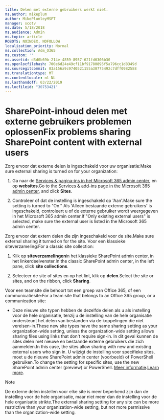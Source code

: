 ```yaml
---
title: Delen met externe gebruikers werkt niet.
ms.author: mikeplum
author: MikePlumleyMSFT
manager: scotv
ms.date: 5/18/2018
ms.audience: Admin
ms.topic: article
ROBOTS: NOINDEX, NOFOLLOW
localization_priority: Normal
ms.collection: Adm_O365
ms.custom: ''
ms.assetid: d3d0b69b-214e-4859-8957-621fd6306b30
ms.openlocfilehash: 700e6d24e49cf11bf91780895f5a796cc1d8349d
ms.sourcegitcommit: 03a156a9c9740521155a30775492c7dff0982588
ms.translationtype: MT
ms.contentlocale: nl-NL
ms.lasthandoff: 03/22/2019
ms.locfileid: "30753421"
---
```

# <a name="fix-problems-sharing-sharepoint-content-with-external-users"></a><span data-ttu-id="75d19-102">SharePoint-inhoud delen met externe gebruikers problemen oplossen</span><span class="sxs-lookup"><span data-stu-id="75d19-102">Fix problems sharing SharePoint content with external users</span></span>

<span data-ttu-id="75d19-103">Zorg ervoor dat externe delen is ingeschakeld voor uw organisatie:</span><span class="sxs-lookup"><span data-stu-id="75d19-103">Make sure external sharing is turned on for your organization:</span></span>
  
1. <span data-ttu-id="75d19-104">Ga naar de [Services &amp; pagina-ins in het Microsoft 365 admin center](https://portal.office.com/adminportal/home#/Settings/ServicesAndAddIns), en op **websites**.</span><span class="sxs-lookup"><span data-stu-id="75d19-104">Go to the [Services &amp; add-ins page in the Microsoft 365 admin center](https://portal.office.com/adminportal/home#/Settings/ServicesAndAddIns), and click **Sites**.</span></span>
    
2. <span data-ttu-id="75d19-105">Controleer of dat de instelling is ingeschakeld op 'Aan'.</span><span class="sxs-lookup"><span data-stu-id="75d19-105">Make sure the setting is turned to "On."</span></span> <span data-ttu-id="75d19-106">Als 'Alleen bestaande externe gebruikers' is ingeschakeld, controleert u of de externe gebruiker wordt weergegeven in het Microsoft 365 admin center.</span><span class="sxs-lookup"><span data-stu-id="75d19-106">If "Only existing external users" is selected, make sure the external user is listed in the Microsoft 365 admin center.</span></span>
    
<span data-ttu-id="75d19-107">Zorg ervoor dat extern delen die zijn ingeschakeld voor de site.</span><span class="sxs-lookup"><span data-stu-id="75d19-107">Make sure external sharing it turned on for the site.</span></span> <span data-ttu-id="75d19-108">Voor een klassieke siteverzameling:</span><span class="sxs-lookup"><span data-stu-id="75d19-108">For a classic site collection:</span></span>
  
1. <span data-ttu-id="75d19-109">Klik op **siteverzamelingen**in het klassieke SharePoint admin center, in het linkerdeelvenster.</span><span class="sxs-lookup"><span data-stu-id="75d19-109">In the classic SharePoint admin center, in the left pane, click **site collections**.</span></span>
    
2. <span data-ttu-id="75d19-110">Selecteer de site of sites en op het lint, klik op **delen**.</span><span class="sxs-lookup"><span data-stu-id="75d19-110">Select the site or sites, and on the ribbon, click **Sharing**.</span></span>
    
<span data-ttu-id="75d19-111">Voor een teamsite die behoort tot een groep van Office 365, of een communicatiesite:</span><span class="sxs-lookup"><span data-stu-id="75d19-111">For a team site that belongs to an Office 365 group, or a communication site:</span></span>
  
- <span data-ttu-id="75d19-112">Deze nieuwe site typen hebben de dezelfde delen als u als instelling voor de hele organisatie, tenzij u de instelling van de hele organisatie ondersteunt het delen van bestanden via de koppelingen die niet vereisen-in.</span><span class="sxs-lookup"><span data-stu-id="75d19-112">These new site types have the same sharing setting as your organization-wide setting, unless the organization-wide setting allows sharing files using links that don't require sign-in.</span></span> <span data-ttu-id="75d19-113">In dit geval kunnen de sites delen met nieuwe en bestaande externe gebruikers die zich aanmelden.</span><span class="sxs-lookup"><span data-stu-id="75d19-113">In this case, the sites allow sharing with new and existing external users who sign in.</span></span> <span data-ttu-id="75d19-114">U wijzigt de instelling voor specifieke sites, moet u de nieuwe SharePoint admin center (voorbeeld) of PowerShell gebruiken.</span><span class="sxs-lookup"><span data-stu-id="75d19-114">To change the setting for specific sites, use the new SharePoint admin center (preview) or PowerShell.</span></span> <span data-ttu-id="75d19-115">[Meer informatie](https://go.microsoft.com/fwlink/?linkid=871863).</span><span class="sxs-lookup"><span data-stu-id="75d19-115">[Learn more](https://go.microsoft.com/fwlink/?linkid=871863).</span></span>
    
> [!NOTE]
> <span data-ttu-id="75d19-116">De externe delen instellen voor elke site is meer beperkend zijn dan de instelling voor de hele organisatie, maar niet meer dan de instelling voor de hele organisatie strikte.</span><span class="sxs-lookup"><span data-stu-id="75d19-116">The external sharing setting for any site can be more restrictive than your organization-wide setting, but not more permissive than the organization-wide setting.</span></span> 
  

